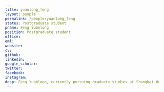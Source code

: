 ```yaml
---
title: yuanlong_feng
layout: people
permalink: /people/yuanlong_feng
status: Postgraduate student
pname: Feng Yuanlong
position: Postgraduate student
office: 
eml: 
website:
cv: 
github:
linkedin:
google_scholar: 
twitter: 
facebook: 
instagram:
desp: Feng Yuanlong, currently pursuing graduate studies at Shanghai University of Traditional Chinese Medicine, blends expertise in Traditional Chinese Medicine with cutting-edge research in deep learning and bioinformatics. His work aims to bridge modern technology with traditional practices to push the boundaries of healthcare innovation.
---
```

